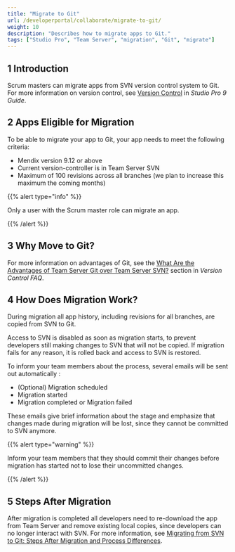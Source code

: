 ```yaml
---
title: "Migrate to Git"
url: /developerportal/collaborate/migrate-to-git/
weight: 10
description: "Describes how to migrate apps to Git."
tags: ["Studio Pro", "Team Server", "migration", "Git", "migrate"]
---
```


## 1 Introduction

Scrum masters can migrate apps from SVN version control system to Git. For more information on version control, see [Version Control](/refguide/version-control/) in *Studio Pro 9 Guide*. 

## 2 Apps Eligible for Migration

To be able to migrate your app to Git, your app needs to meet the following criteria:

* Mendix version 9.12 or above
* Current version-controller is in Team Server SVN
* Maximum of 100 revisions across all branches (we plan to increase this maximum the coming months)

{{% alert type="info" %}}

Only a user with the Scrum master role can migrate an app.

{{% /alert %}}

## 3 Why Move to Git?

For more information on advantages of Git, see the [What Are the Advantages of Team Server Git over Team Server SVN?](/refguide/version-control-faq/#git-advantages) section in *Version Control FAQ*.

## 4 How Does Migration Work?

During migration all app history, including revisions for all branches, are copied from SVN to Git. 

Access to SVN is disabled as soon as migration starts, to prevent developers still making changes to SVN that will not be copied. If migration fails for any reason, it is rolled back and access to SVN is restored.

To inform your team members about the process, several emails will be sent out automatically :

* (Optional) Migration scheduled
* Migration started
* Migration completed or Migration failed

These emails give brief information about the stage and emphasize that changes made during migration will be lost, since they cannot be committed to SVN anymore.

{{% alert type="warning" %}}

Inform your team members that they should commit their changes before migration has started not to lose their uncommitted changes.

{{% /alert %}}

## 5 Steps After Migration

After migration is completed all developers need to re-download the app from Team Server and remove existing local copies, since developers can no longer interact with SVN. For more information, see [Migrating from SVN to Git: Steps After Migration and Process Differences](/refguide/svn-git-differences/).
